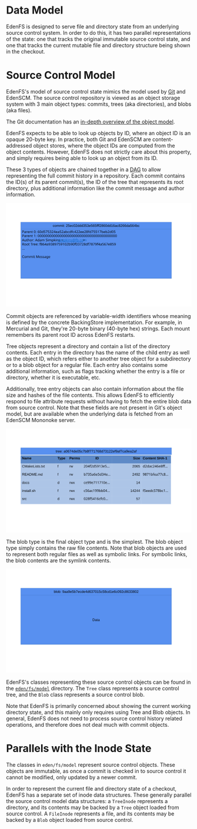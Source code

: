 Data Model
==========

EdenFS is designed to serve file and directory state from an underlying source
control system.  In order to do this, it has two parallel representations of the
state: one that tracks the original immutable source control state, and one that
tracks the current mutable file and directory structure being shown in the
checkout.

Source Control Model
====================

EdenFS's model of source control state mimics the model used by
[Git](https://git-scm.com/) and EdenSCM.  The source control repository is
viewed as an object storage system with 3 main object types: commits, trees
(aka directories), and blobs (aka files).

The Git documentation has an
[in-depth overview of the object model](https://git-scm.com/book/en/v2/Git-Internals-Git-Objects).

EdenFS expects to be able to look up objects by ID, where an object ID is an
opaque 20-byte key.  In practice, both Git and EdenSCM are content-addressed
object stores, where the object IDs are computed from the object contents.
However, EdenFS does not strictly care about this property, and simply requires
being able to look up an object from its ID.

These 3 types of objects are chained together in a
[DAG](https://en.wikipedia.org/wiki/Directed_acyclic_graph) to allow
representing the full commit history in a repository.  Each commit contains the
ID(s) of its parent commit(s), the ID of the tree that represents its root
directory, plus additional information like the commit message and author
information.

![Example Commit Object](img/commit_object.svg)

Commit objects are referenced by variable-width identifiers whose meaning is
defined by the concrete BackingStore implementation. For example, in Mercurial
and Git, they're 20-byte binary (40-byte hex) strings. Each mount remembers
its parent root ID across EdenFS restarts.

Tree objects represent a directory and contain a list of the directory
contents.  Each entry in the directory has the name of the child entry as well
as the object ID, which refers either to another tree object for a subdirectory
or to a blob object for a regular file.  Each entry also contains some
additional information, such as flags tracking whether the entry is a file or
directory, whether it is executable, etc.

Additionally, tree entry objects can also contain information about the file
size and hashes of the file contents.  This allows EdenFS to efficiently
respond to file attribute requests without having to fetch the entire blob data
from source control.  Note that these fields are not present in Git's object
model, but are available when the underlying data is fetched from an EdenSCM
Mononoke server.

![Example Tree Object](img/tree_object.svg)

The blob type is the final object type and is the simplest.  The blob object
type simply contains the raw file contents.  Note that blob objects are used to
represent both regular files as well as symbolic links.  For symbolic links, the
blob contents are the symlink contents.

![Example Blob Object](img/blob_object.svg)

EdenFS's classes representing these source control objects can be found in the
[`eden/fs/model`](../model) directory.  The `Tree` class represents a source
control tree, and the `Blob` class represents a source control blob.

Note that EdenFS is primarily concerned about showing the current working
directory state, and this mainly only requires using Tree and Blob objects.  In
general, EdenFS does not need to process source control history related
operations, and therefore does not deal much with commit objects.


Parallels with the Inode State
==============================

The classes in `eden/fs/model` represent source control objects.  These objects
are immutable, as once a commit is checked in to source control it cannot be
modified, only updated by a newer commit.

In order to represent the current file and directory state of a checkout, EdenFS
has a separate set of inode data structures.  These generally parallel the
source control model data structures: a `TreeInode` represents a directory, and
its contents may be backed by a `Tree` object loaded from source control.  A
`FileInode` represents a file, and its contents may be backed by a `Blob`
object loaded from source control.
